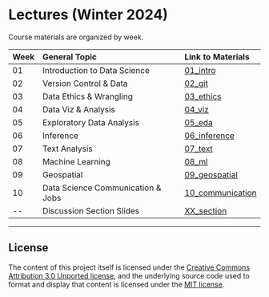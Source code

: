 # Lectures (Winter 2024)

Course materials are organized by week. 

|Week  | General Topic  | Link to Materials   | 
|---|:---|:---|
| 01 | Introduction to Data Science   | [01_intro](https://github.com/COGS108/Lectures-Ellis/tree/wi24/01_intro)   | 
| 02 | Version Control & Data  | [02_git](https://github.com/COGS108/Lectures-Ellis/tree/wi24/02_git) |
| 03 | Data Ethics & Wrangling  | [03_ethics](https://github.com/COGS108/Lectures-Ellis/tree/wi24/03_ethics) |
| 04 | Data Viz & Analysis | [04_viz](https://github.com/COGS108/Lectures-Ellis/tree/wi24/04_viz)   | 
| 05 | Exploratory Data Analysis | [05_eda](https://github.com/COGS108/Lectures-Ellis/tree/wi24/05_eda)   |
| 06 | Inference  | [06_inference](https://github.com/COGS108/Lectures-Ellis/tree/wi24/06_inference)   | 
| 07 | Text Analysis  |  [07_text](https://github.com/COGS108/Lectures-Ellis/tree/wi24/07_text)  | 
| 08 | Machine Learning | [08_ml](https://github.com/COGS108/Lectures-Ellis/tree/wi24/08_ml) | 
| 09 | Geospatial  | [09_geospatial](https://github.com/COGS108/Lectures-Ellis/tree/wi24/09_geospatial)  |
| 10 | Data Science Communication & Jobs  | [10_communication](https://github.com/COGS108/Lectures-Ellis/tree/wi24/10_communication)   | 
| -- | Discussion Section Slides  | [XX_section](https://github.com/COGS108/Lectures-Ellis/tree/wi24/XX_section)   | 

---
## License 

The content of this project itself is licensed under the [Creative Commons Attribution 3.0 Unported license](https://creativecommons.org/licenses/by/3.0/), and the underlying source code used to format and display that content is licensed under the [MIT license](https://github.com/github/choosealicense.com/blob/gh-pages/LICENSE.md).
